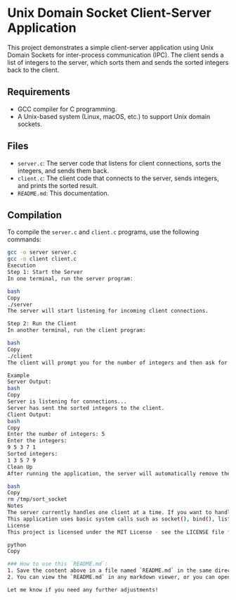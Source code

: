 # Unix Domain Socket Client-Server Application

This project demonstrates a simple client-server application using Unix Domain Sockets for inter-process communication (IPC). The client sends a list of integers to the server, which sorts them and sends the sorted integers back to the client.

## Requirements

- GCC compiler for C programming.
- A Unix-based system (Linux, macOS, etc.) to support Unix domain sockets.

## Files

- `server.c`: The server code that listens for client connections, sorts the integers, and sends them back.
- `client.c`: The client code that connects to the server, sends integers, and prints the sorted result.
- `README.md`: This documentation.

## Compilation

To compile the `server.c` and `client.c` programs, use the following commands:

```bash
gcc -o server server.c
gcc -o client client.c
Execution
Step 1: Start the Server
In one terminal, run the server program:

bash
Copy
./server
The server will start listening for incoming client connections.

Step 2: Run the Client
In another terminal, run the client program:

bash
Copy
./client
The client will prompt you for the number of integers and then ask for the integers themselves. After the client sends the integers to the server, the server will sort the integers and send them back to the client. The client will then display the sorted integers.

Example
Server Output:
bash
Copy
Server is listening for connections...
Server has sent the sorted integers to the client.
Client Output:
bash
Copy
Enter the number of integers: 5
Enter the integers:
9 5 3 7 1
Sorted integers:
1 3 5 7 9
Clean Up
After running the application, the server will automatically remove the Unix domain socket file (/tmp/sort_socket). You can manually remove it if needed.

bash
Copy
rm /tmp/sort_socket
Notes
The server currently handles one client at a time. If you want to handle multiple clients concurrently, you can modify the server to use fork() or multithreading.
This application uses basic system calls such as socket(), bind(), listen(), accept(), read(), and write() for communication.
License
This project is licensed under the MIT License - see the LICENSE file for details.

python
Copy

### How to use this `README.md`:
1. Save the content above in a file named `README.md` in the same directory as your project.
2. You can view the `README.md` in any markdown viewer, or you can open it in a Git repository or use it for any documentation purposes. 

Let me know if you need any further adjustments!


